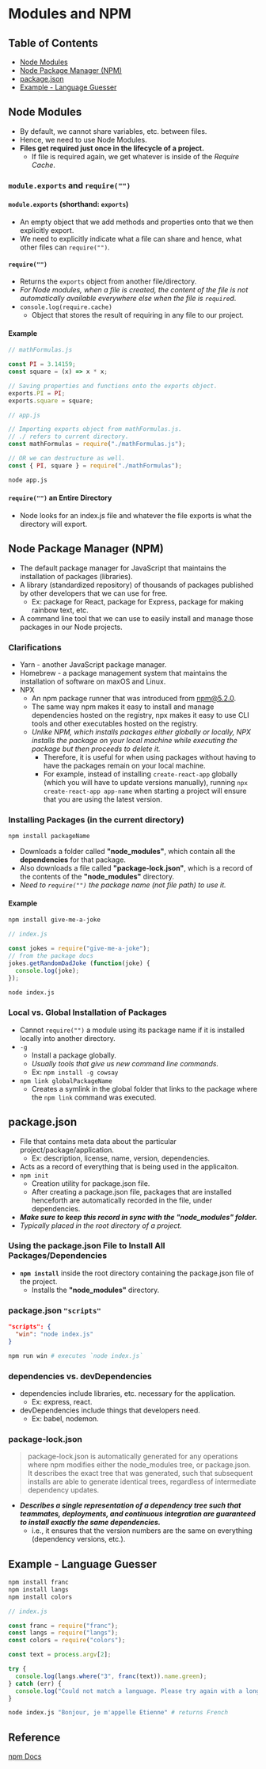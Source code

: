 # Modules and NPM

## Table of Contents
- [Node Modules](#node-modules)
- [Node Package Manager (NPM)](#node-package-manager-npm)
- [package.json](#packagejson)
- [Example - Language Guesser](#example---language-guesser)

## Node Modules
- By default, we cannot share variables, etc. between files.
- Hence, we need to use Node Modules.
- **Files get required just once in the lifecycle of a project.**
  - If file is required again, we get whatever is inside of the *Require Cache*.
  
### `module.exports` and `require("")`
#### `module.exports` (shorthand: `exports`)
- An empty object that we add methods and properties onto that we then explicitly export.
- We need to explicitly indicate what a file can share and hence, what other files can `require("")`.
#### `require("")`
- Returns the `exports` object from another file/directory.
- *For Node modules, when a file is created, the content of the file is not automatically available everywhere else when the file is `require`d*.
- `console.log(require.cache)`
  - Object that stores the result of requiring in any file to our project.
#### Example
```js
// mathFormulas.js

const PI = 3.14159;
const square = (x) => x * x;

// Saving properties and functions onto the exports object.
exports.PI = PI;
exports.square = square;
```
```js
// app.js

// Importing exports object from mathFormulas.js.
// ./ refers to current directory.
const mathFormulas = require("./mathFormulas.js");

// OR we can destructure as well.
const { PI, square } = require("./mathFormulas");
```
```zsh
node app.js
```
#### `require("")` an Entire Directory
- Node looks for an index.js file and whatever the file exports is what the directory will export.

## Node Package Manager (NPM)
- The default package manager for JavaScript that maintains the installation of packages (libraries).
- A library (standardized repository) of thousands of packages published by other developers that we can use for free.
  - Ex: package for React, package for Express, package for making rainbow text, etc.
- A command line tool that we can use to easily install and manage those packages in our Node projects.
### Clarifications
- Yarn - another JavaScript package manager.
- Homebrew - a package management system that maintains the installation of software on maxOS and Linux.
- NPX
  - An npm package runner that was introduced from npm@5.2.0.
  - The same way npm makes it easy to install and manage dependencies hosted on the registry, npx makes it easy to use CLI tools and other executables hosted on the registry.
  - *Unlike NPM, which installs packages either globally or locally, NPX installs the package on your local machine while executing the package but then proceeds to delete it.*
    - Therefore, it is useful for when using packages without having to have the packages remain on your local machine.
    - For example, instead of installing `create-react-app` globally (which you will have to update versions manually), running `npx create-react-app app-name` when starting a project will ensure that you are using the latest version.
### Installing Packages (in the current directory)
```zsh
npm install packageName
```
- Downloads a folder called **"node_modules"**, which contain all the **dependencies** for that package.
- Also downloads a file called **"package-lock.json"**, which is a record of the contents of the **"node_modules"** directory.
- *Need to `require("")` the package name (not file path) to use it.*
#### Example
```zsh
npm install give-me-a-joke
```
```js
// index.js

const jokes = require("give-me-a-joke");
// from the package docs
jokes.getRandomDadJoke (function(joke) {
  console.log(joke);
});
```
```zsh
node index.js
```
### Local vs. Global Installation of Packages
- Cannot `require("")` a module using its package name if it is installed locally into another directory.
- `-g`
  - Install a package globally.
  - *Usually tools that give us new command line commands.*
  - Ex: `npm install -g cowsay`
- `npm link globalPackageName`
  - Creates a symlink in the global folder that links to the package where the `npm link` command was executed.

## package.json
- File that contains meta data about the particular project/package/application.
  - Ex: description, license, name, version, dependencies.
- Acts as a record of everything that is being used in the applicaiton.
- `npm init`
  - Creation utility for package.json file.
  - After creating a package.json file, packages that are installed henceforth are automatically recorded in the file, under dependencies.
- ***Make sure to keep this record in sync with the "node_modules" folder.***
- *Typically placed in the root directory of a project.*
### Using the package.json File to Install All Packages/Dependencies
- **`npm install`** inside the root directory containing the package.json file of the project.
  - Installs the **"node_modules"** directory.
### package.json `"scripts"`
```json
"scripts": {
  "win": "node index.js"
}
```
```zsh
npm run win # executes `node index.js`
```
### dependencies vs. devDependencies
- dependencies include libraries, etc. necessary for the application.
  - Ex: express, react. 
- devDependencies include things that developers need.
  - Ex: babel, nodemon.
### package-lock.json
> package-lock.json is automatically generated for any operations where npm modifies either the node_modules tree, or package.json.  
> It describes the exact tree that was generated, such that subsequent installs are able to generate identical trees, regardless of intermediate dependency updates.
- ***Describes a single representation of a dependency tree such that teammates, deployments, and continuous integration are guaranteed to install exactly the same dependencies.***
  - i.e., it ensures that the version numbers are the same on everything (dependency versions, etc.).

## Example - Language Guesser
```zsh
npm install franc
npm install langs
npm install colors
```
```js
// index.js

const franc = require("franc");
const langs = require("langs");
const colors = require("colors");

const text = process.argv[2];

try {
  console.log(langs.where("3", franc(text)).name.green);
} catch (err) {
  console.log("Could not match a language. Please try again with a longer sample".red);
}
```
```zsh
node index.js "Bonjour, je m'appelle Etienne" # returns French
```

## Reference
[npm Docs](docs.npmjs.com)
